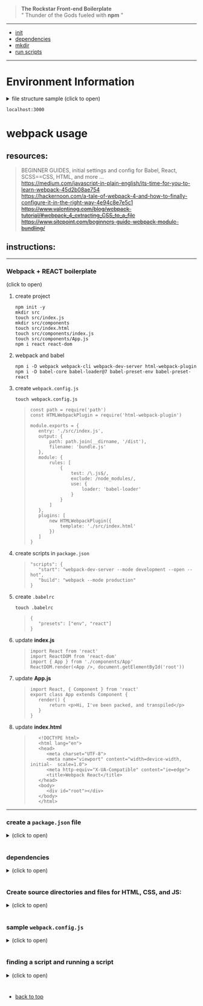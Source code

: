 > __The Rockstar Front-end Boilerplate__  
> " Thunder of the Gods fueled with __npm__ "

___

<a name="top"></a>   

- [init](#init)
- [dependencies](#dependencies)
- [mkdir](#directories)
- [run scripts](#run)


<a name="init"></a>   
___    

<h1> Environment Information </h1>

<details>
<summary>
file structure sample (click to open)
</summary>

```
/src/
    styles.scss
    index.html
    app.js

/dist/
    bundle.js
    index.html
    main.css
```
> NOTE: `/src/js/app.js` is the entry point   

</details>

```
localhost:3000
```
# webpack usage

## resources:  
> BEGINNER GUIDES, initial settings and config for Babel, React, SCSS==CSS, HTML, and more ...    
    https://medium.com/javascript-in-plain-english/its-time-for-you-to-learn-webpack-45d2b08ae754    
    https://hackernoon.com/a-tale-of-webpack-4-and-how-to-finally-configure-it-in-the-right-way-4e94c8e7e5c1  
    ~~https://www.valentinog.com/blog/webpack-tutorial/#webpack_4_extracting_CSS_to_a_file~~  
    ~~https://www.sitepoint.com/beginners-guide-webpack-module-bundling/~~   


## instructions:  

___  
  
### __Webpack + REACT boilerplate__   
<!-- <details> -->
<summary>
(click to open)
</summary>

1. create project
    ```   
    npm init -y
    mkdir src
    touch src/index.js
    mkdir src/components
    touch src/index.html 
    touch src/components/index.js 
    touch src/components/App.js 
    npm i react react-dom   
    ```    
2. webpack and babel
    ```
    npm i -D webpack webpack-cli webpack-dev-server html-webpack-plugin
    npm i -D babel-core babel-loader@7 babel-preset-env babel-preset-react 
    ```     
3. create `webpack.config.js`
    ```
    touch webpack.config.js
    ```   
    > ```
    > const path = require('path')
    > const HTMLWebpackPlugin = require('html-webpack-plugin')
    >
    > module.exports = {
    >    entry: './src/index.js',
    >    output: {
    >        path: path.join(__dirname, '/dist'),
    >        filename: 'bundle.js'
    >    },
    >    module: {
    >        rules: [
    >            {
    >                test: /\.js$/,
    >                exclude: /node_modules/,
    >                use: {
    >                    loader: 'babel-loader'
    >                }
    >            }
    >        ]
    >    },
    >    plugins: [
    >        new HTMLWebpackPlugin({
    >            template: './src/index.html'
    >        })
    >    ]
    >}
    >```   
4. create scripts in `package.json`  
    >```
    >"scripts": {
    >    "start": "webpack-dev-server --mode development --open --hot",
    >    "build": "webpack --mode production"
    >}
    >```   
5. create `.babelrc`  
    ```
    touch .babelrc 
    ```  
    >```
    > {
    >    "presets": ["env", "react"]
    >}
    >```   
6. update __index.js__  
    >```
    >import React from 'react'
    >import ReactDOM from 'react-dom'
    >import { App } from './components/App'
    >ReactDOM.render(<App />, document.getElementById('root'))
    >```   
7. update __App.js__
    >```
    >import React, { Component } from 'react'
    >export class App extends Component {
    >    render() {
    >        return <p>Hi, I've been packed, and transpiled</p>
    >    }
    >}
    >```   
8. update __index.html__
    >```
    >    <!DOCTYPE html>
    >    <html lang="en"> 
    >    <head>  
    >       <meta charset="UTF-8">  
    >       <meta name="viewport" content="width=device-width, initial-  scale=1.0">  
    >       <meta http-equiv="X-UA-Compatible" content="ie=edge">     
    >       <title>Webpack React</title>
    >    </head> 
    >    <body>  
    >       <div id="root"></div>
    >    </body> 
    >    </html>
    >```   

</details>   

___  

### create a `package.json` file  
<details>
<summary>(click to open)</summary>

- If no file exists:  
    ```
    npm init
    ```
- If file already exists:
    ```
    npm install
    ```
- Alternatively 
    - create a package.json with default settings  
        ```
        npm init -y
        ```
    - install webpack 
        ```
        npm install --save-dev webpack webpack-cli
        ```  

</details>  

<a name="dependencies"></a>   

#

### dependencies   
<details>
<summary>(click to open)</summary>

1. install development dependencies   
    ```
    npm install --save-dev  html-webpack-plugin html-loader file-loader  style-loader css-loader postcss-loader autoprefixer  sass-loader node-sass  optimize-css-assets-webpack-plugin mini-css-extract-plugin  babel-loader @babel/core @babel/preset-env  uglifyjs-webpack-plugin  webpack webpack-cli
    ```   
    >- Read documentation for details on loading and extracting css    
    >   https://webpack.js.org/loaders/sass-loader   
    > - solution for `url(...)` path using a variable is mentioned at the following url:   
    >   https://webpack.js.org/loaders/sass-loader/#problems-with-url-    

2. install production dependencies   
    ```
    npm install --save bootstrap jquery
    ```  
</details>

<a name="directories"></a>   

#

### Create source directories and files for __HTML__, __CSS__, and __JS__:  
<details>
<summary>(click to open)</summary>

```   
mkdir -p src/js/inc src/css/inc src/html/inc && touch src/js/app.js src/css/styles.scss src/index.html .babelrc webpack.config.js 
```
- first lines in `app.js`   
    ```
    import '../css/styles.scss'
    import '../img/logo.png'

    var $ = require('jquery');
    ``` 

- first lines in `styles.scss`  
    ```
    @import "../../node_modules/bootstrap/scss/bootstrap-reboot.scss";
    ``` 

- use `HTML partials`   
    ```
    ${require('./inc/component.html')}
    ```

- place this inside the `.babelrc` file (file-relative configuration)  
    ```
    {
        "presets": ["@babel/preset-env"]
    }
    ```  

</details>

# 

### sample `webpack.config.js`    
<details>
<summary>(click to open)</summary>  

```
// ./node_modules/.bin/webpack -v
// 4.22 .0
``` 
``` 
const path = require('path');
const HtmlWebPackPlugin = require("html-webpack-plugin");
const MiniCssExtractPlugin = require("mini-css-extract-plugin");

module.exports = {
    entry: './src/js/app.js',
    output: {
        filename: 'bundle.js',
        path: path.resolve(__dirname, 'dist')
    },
    module: {
        rules: [{
                test: /\.js$/,
                exclude: /node_modules/,
                use: {
                    loader: 'babel-loader',
                }
            },
            {
                test: /\.html$/,
                use: [{
                    loader: "html-loader",
                    options: {
                        minimize: false,
                        interpolate: true
                    }
                }]
            },
            {
                // test: /\.css$/,
                test: /\.scss$/,
                use: [
                    // "style-loader",
                    MiniCssExtractPlugin.loader,
                    "css-loader",
                    "sass-loader"
                ]
            },
            {
                test: /\.(png|jpg|gif)$/,
                use: [{
                    loader: 'file-loader',
                    options: {
                        name: '[name].[ext]',
                        outputPath: 'images/'
                    }
                }]
            }
        ]
    },
    plugins: [
        new MiniCssExtractPlugin({
            filename: '[name].css',
            // chunkFilename: "[id].css"
        }),
        new HtmlWebPackPlugin({
            template: "./src/html/index.html",
            filename: "index.html"
        })
    ]
}
```  

</details>

<a name="run"></a>   

#

### finding a script and running a script

<details>
<summary>(click to open)</summary>  
   
- see the list of scripts
    ```
    npm run
    ```
- run a script
    ```
    npm run develop
    ```
- or select from list using `ntl` (installed globally)    
    https://www.npmjs.com/package/ntl  
    ```
    npm install -g ntl
    ```
    ```
    ntl
    ```  

</details>


#   
- [back to top](#top)





